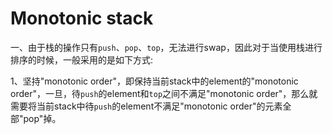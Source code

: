 # Monotonic stack

一、由于栈的操作只有`push`、`pop`、`top`，无法进行swap，因此对于当使用栈进行排序的时候，一般采用的是如下方式: 

1、坚持"monotonic order"，即保持当前stack中的element的"monotonic order"，一旦，待`push`的element和`top`之间不满足"monotonic order"，那么就需要将当前stack中待`push`的element不满足"monotonic order"的元素全部"pop"掉。

